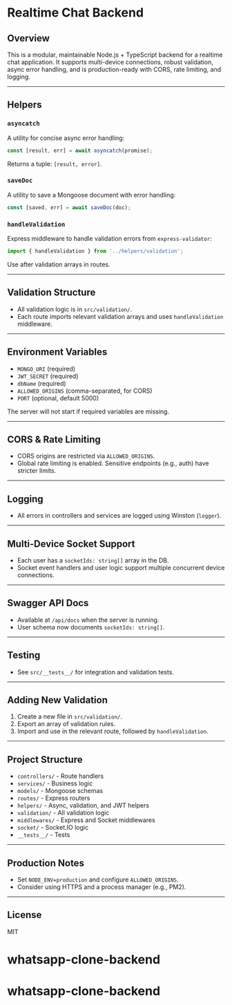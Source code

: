 # Realtime Chat Backend

## Overview
This is a modular, maintainable Node.js + TypeScript backend for a realtime chat application. It supports multi-device connections, robust validation, async error handling, and is production-ready with CORS, rate limiting, and logging.

---

## Helpers

### `asyncatch`
A utility for concise async error handling:
```ts
const [result, err] = await asyncatch(promise);
```
Returns a tuple: `[result, error]`.

### `saveDoc`
A utility to save a Mongoose document with error handling:
```ts
const [saved, err] = await saveDoc(doc);
```

### `handleValidation`
Express middleware to handle validation errors from `express-validator`:
```ts
import { handleValidation } from '../helpers/validation';
```
Use after validation arrays in routes.

---

## Validation Structure
- All validation logic is in `src/validation/`.
- Each route imports relevant validation arrays and uses `handleValidation` middleware.

---

## Environment Variables
- `MONGO_URI` (required)
- `JWT_SECRET` (required)
- `dbName` (required)
- `ALLOWED_ORIGINS` (comma-separated, for CORS)
- `PORT` (optional, default 5000)

The server will not start if required variables are missing.

---

## CORS & Rate Limiting
- CORS origins are restricted via `ALLOWED_ORIGINS`.
- Global rate limiting is enabled. Sensitive endpoints (e.g., auth) have stricter limits.

---

## Logging
- All errors in controllers and services are logged using Winston (`logger`).

---

## Multi-Device Socket Support
- Each user has a `socketIds: string[]` array in the DB.
- Socket event handlers and user logic support multiple concurrent device connections.

---

## Swagger API Docs
- Available at `/api/docs` when the server is running.
- User schema now documents `socketIds: string[]`.

---

## Testing
- See `src/__tests__/` for integration and validation tests.

---

## Adding New Validation
1. Create a new file in `src/validation/`.
2. Export an array of validation rules.
3. Import and use in the relevant route, followed by `handleValidation`.

---

## Project Structure
- `controllers/` - Route handlers
- `services/` - Business logic
- `models/` - Mongoose schemas
- `routes/` - Express routers
- `helpers/` - Async, validation, and JWT helpers
- `validation/` - All validation logic
- `middlewares/` - Express and Socket middlewares
- `socket/` - Socket.IO logic
- `__tests__/` - Tests

---

## Production Notes
- Set `NODE_ENV=production` and configure `ALLOWED_ORIGINS`.
- Consider using HTTPS and a process manager (e.g., PM2).

---

## License
MIT
# whatsapp-clone-backend
# whatsapp-clone-backend
